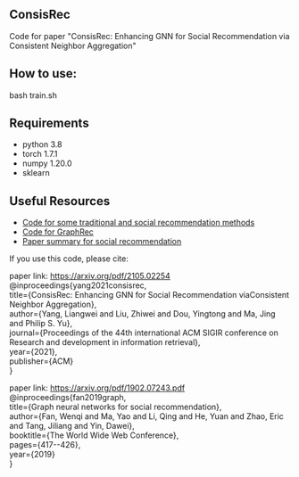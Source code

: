 ## ConsisRec
Code for paper "ConsisRec: Enhancing GNN for Social Recommendation via Consistent Neighbor Aggregation"


## How to use:

bash train.sh

## Requirements

* python 3.8
* torch 1.7.1
* numpy  1.20.0
* sklearn

## Useful Resources
- [Code for some traditional and social recommendation methods](https://github.com/hongleizhang/RSAlgorithms)
- [Code for GraphRec](https://github.com/wenqifan03/GraphRec-WWW19) 
- [Paper summary for social recommendation](https://github.com/Weizhi-Ying/Social-Recommendation)

If you use this code, please cite:

paper link: https://arxiv.org/pdf/2105.02254  
@inproceedings{yang2021consisrec,  
	title={ConsisRec: Enhancing GNN for Social Recommendation viaConsistent Neighbor Aggregation},  
	author={Yang, Liangwei and Liu, Zhiwei and Dou, Yingtong and Ma, Jing and Philip S. Yu},  
	journal={Proceedings of the 44th international ACM SIGIR conference on Research and development in information retrieval},  
	year={2021},  
	publisher={ACM}  
}

paper link: https://arxiv.org/pdf/1902.07243.pdf  
@inproceedings{fan2019graph,  
  title={Graph neural networks for social recommendation},  
  author={Fan, Wenqi and Ma, Yao and Li, Qing and He, Yuan and Zhao, Eric and Tang, Jiliang and Yin, Dawei},  
  booktitle={The World Wide Web Conference},  
  pages={417--426},  
  year={2019}  
}



